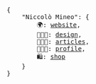 <pre>
{
    "Niccolò Mineo": {
        🌍: <a href="https://niccolomineo.com/" target="_blank">website</a>,
        👨🏻‍🎨: <a href="https://dribbble.com/niccolomineo" target="_blank">design</a>,
        👨🏻‍💻: <a href="https://niccolomineo.com/articles/" target="_blank">articles</a>,
        👨🏻‍💼: <a href="https://linkedin.com/in/niccolomineo" target="_blank">profile</a>,
        🛍: <a href="https://niccolomineo.com/shop/" target="_blank">shop</a>
    }
}
</pre>
